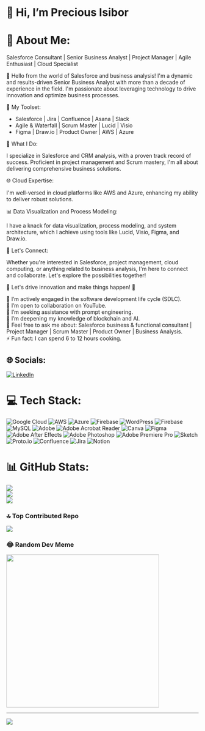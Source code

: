 # 👋 Hi, I’m Precious Isibor
# 💫 About Me:
Salesforce Consultant | Senior Business Analyst | Project Manager | Agile Enthusiast | Cloud Specialist

👋 Hello from the world of Salesforce and business analysis! I'm a dynamic and results-driven Senior Business Analyst with more than a decade of experience in the field. I'm passionate about leveraging technology to drive innovation and optimize business processes.

🔧 My Toolset:

- Salesforce | Jira | Confluence | Asana | Slack
- Agile & Waterfall | Scrum Master | Lucid | Visio
- Figma | Draw.io | Product Owner | AWS | Azure

🚀 What I Do:

I specialize in Salesforce and CRM analysis, with a proven track record of success. Proficient in project management and Scrum mastery, I'm all about delivering comprehensive business solutions.

🌐 Cloud Expertise:

I'm well-versed in cloud platforms like AWS and Azure, enhancing my ability to deliver robust solutions.

📊 Data Visualization and Process Modeling:

I have a knack for data visualization, process modeling, and system architecture, which I achieve using tools like Lucid, Visio, Figma, and Draw.io.

💼 Let's Connect:

Whether you're interested in Salesforce, project management, cloud computing, or anything related to business analysis, I'm here to connect and collaborate. Let's explore the possibilities together!

🌟 Let's drive innovation and make things happen! 🌟

🔭 I’m actively engaged in the software development life cycle (SDLC).<br>👯 I’m open to collaboration on YouTube.<br>🤝 I’m seeking assistance with prompt engineering.<br>🌱 I’m deepening my knowledge of blockchain and AI.<br>💬 Feel free to ask me about: Salesforce business & functional consultant | Project Manager | Scrum Master | Product Owner | Business Analysis.<br>⚡ Fun fact: I can spend 6 to 12 hours cooking. 


## 🌐 Socials:
[![LinkedIn](https://img.shields.io/badge/LinkedIn-%230077B5.svg?logo=linkedin&logoColor=white)](https://linkedin.com/in/preciousisibor) 

# 💻 Tech Stack:
![Google Cloud](https://img.shields.io/badge/GoogleCloud-%234285F4.svg?style=plastic&logo=google-cloud&logoColor=white) ![AWS](https://img.shields.io/badge/AWS-%23FF9900.svg?style=plastic&logo=amazon-aws&logoColor=white) ![Azure](https://img.shields.io/badge/azure-%230072C6.svg?style=plastic&logo=microsoftazure&logoColor=white) ![Firebase](https://img.shields.io/badge/firebase-%23039BE5.svg?style=plastic&logo=firebase) ![WordPress](https://img.shields.io/badge/WordPress-%23117AC9.svg?style=plastic&logo=WordPress&logoColor=white) ![Firebase](https://img.shields.io/badge/Firebase-039BE5?style=plastic&logo=Firebase&logoColor=white) ![MySQL](https://img.shields.io/badge/mysql-%2300000f.svg?style=plastic&logo=mysql&logoColor=white) ![Adobe](https://img.shields.io/badge/adobe-%23FF0000.svg?style=plastic&logo=adobe&logoColor=white) ![Adobe Acrobat Reader](https://img.shields.io/badge/Adobe%20Acrobat%20Reader-EC1C24.svg?style=plastic&logo=Adobe%20Acrobat%20Reader&logoColor=white) ![Canva](https://img.shields.io/badge/Canva-%2300C4CC.svg?style=plastic&logo=Canva&logoColor=white) ![Figma](https://img.shields.io/badge/figma-%23F24E1E.svg?style=plastic&logo=figma&logoColor=white) ![Adobe After Effects](https://img.shields.io/badge/Adobe%20After%20Effects-9999FF.svg?style=plastic&logo=Adobe%20After%20Effects&logoColor=white) ![Adobe Photoshop](https://img.shields.io/badge/adobe%20photoshop-%2331A8FF.svg?style=plastic&logo=adobe%20photoshop&logoColor=white) ![Adobe Premiere Pro](https://img.shields.io/badge/Adobe%20Premiere%20Pro-9999FF.svg?style=plastic&logo=Adobe%20Premiere%20Pro&logoColor=white) ![Sketch](https://img.shields.io/badge/Sketch-FFB387?style=plastic&logo=sketch&logoColor=black) ![Proto.io](https://img.shields.io/badge/Proto.io-161637?style=plastic&logo=proto.io&logoColor=00e5ff) ![Confluence](https://img.shields.io/badge/confluence-%23172BF4.svg?style=plastic&logo=confluence&logoColor=white) ![Jira](https://img.shields.io/badge/jira-%230A0FFF.svg?style=plastic&logo=jira&logoColor=white) ![Notion](https://img.shields.io/badge/Notion-%23000000.svg?style=plastic&logo=notion&logoColor=white)
# 📊 GitHub Stats:
![](https://github-readme-stats.vercel.app/api?username=Preciousisibor&theme=buefy&hide_border=false&include_all_commits=false&count_private=false)<br/>
![](https://github-readme-streak-stats.herokuapp.com/?user=Preciousisibor&theme=buefy&hide_border=false)<br/>
![](https://github-readme-stats.vercel.app/api/top-langs/?username=Preciousisibor&theme=buefy&hide_border=false&include_all_commits=false&count_private=false&layout=compact)

### 🔝 Top Contributed Repo
![](https://github-contributor-stats.vercel.app/api?username=Preciousisibor&limit=5&theme=onedark&combine_all_yearly_contributions=true)

### 😂 Random Dev Meme
<img src='https://randommeme-five.vercel.app/' style="height: 400px;"/>

---
[![](https://visitcount.itsvg.in/api?id=Preciousisibor&icon=0&color=1)](https://visitcount.itsvg.in)

<!-- Proudly created with GPRM ( https://gprm.itsvg.in ) -->

<!---
Preciousisibor/Preciousisibor is a ✨ special ✨ repository because its `README.md` (this file) appears on your GitHub profile.
You can click the Preview link to take a look at your changes.
--->
